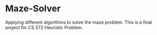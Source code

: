 # Maze-Solver
Applying different algorithms to solve the maze problem. This is a final project for CS 572 Heuristic Problem.
